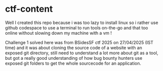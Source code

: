 # ctf-content
Well I created this repo because i was too lazy to install linux so i rather use github codespace to use a terminal to run tools on-the-go and that too online without slowing down my machine with a vm !

Challenge 1 solved here was from BSidesSF ctf 2025 on 27/04/2025 (IST time) and it was about cloning the source code of a website with an exposed git directory, still need to understand a lot more about git as a tool, but got a really good understanding of how bug bounty hunters use exposed git folders to get the whole sourcecode for an application.
